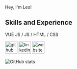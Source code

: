 Hey, I'm Leo!



## Skills and Experience
VUE JS / JS / HTML / CSS



[<img src='https://cdn.jsdelivr.net/npm/simple-icons@3.0.1/icons/github.svg' alt='github' height='40'>](https://github.com/lenehrt)  [<img src='https://cdn.jsdelivr.net/npm/simple-icons@3.0.1/icons/linkedin.svg' alt='linkedin' height='40'>](https://www.linkedin.com/in/lenehrt/)  [<img src='https://cdn.jsdelivr.net/npm/simple-icons@3.0.1/icons/icloud.svg' alt='website' height='40'>](www.lenehrt.com)  



![GitHub stats](https://github-readme-stats.vercel.app/api?username=lenehrt&show_icons=true)  

